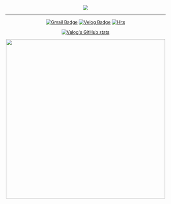 <div align="center">

<p align="center">
  <!-- Typing SVG by DenverCoder1 - https://github.com/DenverCoder1/readme-typing-svg -->
  <a href="https://github.com/DenverCoder1/readme-typing-svg">
    <img src="https://readme-typing-svg.demolab.com/?lines=Shine&font=Fira%20Code&center=true&width=440&height=45&color=06a66c&vCenter=true&pause=1000&size=22" /></a>
</p>

<hr />
  
[![Gmail Badge](https://img.shields.io/badge/Gmail-e6594c.svg?&style=flat&logo=Gmail&logoColor=white)](mailto:kijrary@gmail.com)
[![Velog Badge](http://img.shields.io/badge/Velog_-20C997.svg?&style=flat&logo=Velog&logoColor=white)](https://velog.io/@kijrary)
[![Hits](https://hits.seeyoufarm.com/api/count/incr/badge.svg?url=https%3A%2F%2Fgithub.com%2Fjrary)](https://hits.seeyoufarm.com)

<!--
[![Github stats](https://github-readme-stats.vercel.app/api?username=jrary&show_icons=true&hide_border=true&theme=shadow_green&bg_color=ffffff&count_private=true)](https://github.com/jrary)
[![Solved.ac Profile](http://mazassumnida.wtf/api/v2/generate_badge?boj=jrary)](https://solved.ac/jrary/)
-->
[![Velog's GitHub stats](https://velog-readme-stats.vercel.app/api?name=kijrary)](https://velog.io/@kijrary)
<!--
<hr />
-->
<div>

<div>

<!--
![HTML5](https://img.shields.io/badge/HTML-e34f26.svg?&style=flat&logo=HTML5&logoColor=white)
![CSS3](https://img.shields.io/badge/CSS-1572B6.svg?&style=flat&logo=CSS3&logoColor=white)
![JavaScript](https://img.shields.io/badge/JavaScript-F7DF1E.svg?&style=flat&logo=javascript&logoColor=white)
![React](https://img.shields.io/badge/React-61DAFB.svg?&style=flat&logo=react&logoColor=white)
![TypeScript](https://img.shields.io/badge/TypeScript-3178C6.svg?&style=flat&logo=typescript&logoColor=white)
    

![Kotlin](https://img.shields.io/badge/Kotlin-007396.svg?&style=flat&logo=kotlin&logoColor=white)
![Android](https://img.shields.io/badge/Android-3DDC84.svg?&style=flat&logo=Android&logoColor=white)


![Spring Boot](https://img.shields.io/badge/Spring_Boot-007396.svg?&style=flat&logo=Spring&logoColor=white)
![Node.js](https://img.shields.io/badge/Node.js-339933.svg?&style=flat&logo=Node.js&logoColor=white)
![MySQL](https://img.shields.io/badge/MySQL-4479A1.svg?&style=flat&logo=MySQL&logoColor=white)


![Git](https://img.shields.io/badge/Git-F05032.svg?&style=flat&logo=Git&logoColor=white)
![Github](https://img.shields.io/badge/Github-181717.svg?&style=flat&logo=Github&logoColor=white)
![Notion](https://img.shields.io/badge/Notion-000000.svg?&style=flat&logo=Notion&logoColor=white)
![Slack](https://img.shields.io/badge/Slack-4A154B.svg?&style=flat&logo=Slack&logoColor=white)
![Figma](https://img.shields.io/badge/Figma-F24E1E.svg?&style=flat&logo=Figma&logoColor=white)
-->
</div>
<div >

<!--
[![Top_Langs](https://github-readme-stats.vercel.app/api/top-langs/?username=jrary&hide_border=true&layout=compact&theme=shadow_green&bg_color=ffffff&count_private=true)](https://github.com/jrary)
-->
</div>
</div>
<a href="https://github.com/devxb/gitanimals">
  <img src="https://render.gitanimals.org/farms/jrary" width="500"/>
</a>
</div>
